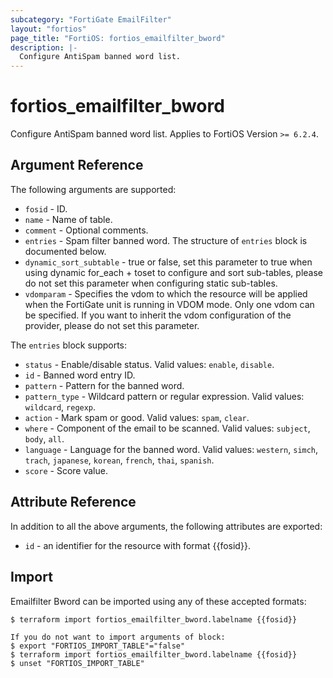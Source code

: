 ```yaml
---
subcategory: "FortiGate EmailFilter"
layout: "fortios"
page_title: "FortiOS: fortios_emailfilter_bword"
description: |-
  Configure AntiSpam banned word list.
---
```


# fortios_emailfilter_bword
Configure AntiSpam banned word list. Applies to FortiOS Version `>= 6.2.4`.

## Argument Reference

The following arguments are supported:

* `fosid` - ID.
* `name` - Name of table.
* `comment` - Optional comments.
* `entries` - Spam filter banned word. The structure of `entries` block is documented below.
* `dynamic_sort_subtable` - true or false, set this parameter to true when using dynamic for_each + toset to configure and sort sub-tables, please do not set this parameter when configuring static sub-tables.
* `vdomparam` - Specifies the vdom to which the resource will be applied when the FortiGate unit is running in VDOM mode. Only one vdom can be specified. If you want to inherit the vdom configuration of the provider, please do not set this parameter.

The `entries` block supports:

* `status` - Enable/disable status. Valid values: `enable`, `disable`.
* `id` - Banned word entry ID.
* `pattern` - Pattern for the banned word.
* `pattern_type` - Wildcard pattern or regular expression. Valid values: `wildcard`, `regexp`.
* `action` - Mark spam or good. Valid values: `spam`, `clear`.
* `where` - Component of the email to be scanned. Valid values: `subject`, `body`, `all`.
* `language` - Language for the banned word. Valid values: `western`, `simch`, `trach`, `japanese`, `korean`, `french`, `thai`, `spanish`.
* `score` - Score value.


## Attribute Reference

In addition to all the above arguments, the following attributes are exported:
* `id` - an identifier for the resource with format {{fosid}}.

## Import

Emailfilter Bword can be imported using any of these accepted formats:
```
$ terraform import fortios_emailfilter_bword.labelname {{fosid}}

If you do not want to import arguments of block:
$ export "FORTIOS_IMPORT_TABLE"="false"
$ terraform import fortios_emailfilter_bword.labelname {{fosid}}
$ unset "FORTIOS_IMPORT_TABLE"
```
